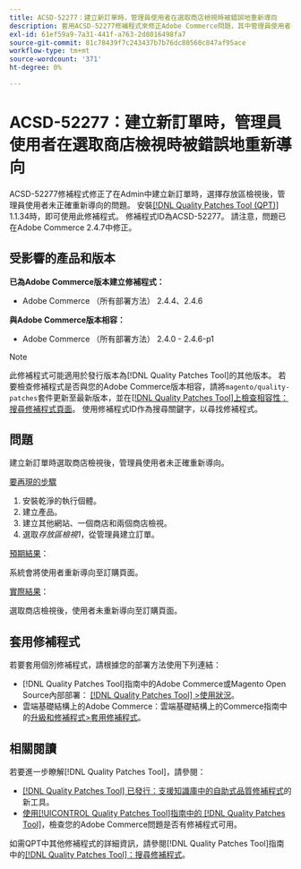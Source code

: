 ```yaml
---
title: ACSD-52277：建立新訂單時，管理員使用者在選取商店檢視時被錯誤地重新導向
description: 套用ACSD-52277修補程式來修正Adobe Commerce問題，其中管理員使用者在Admin中建立新訂單時，在選取存放區檢視後未正確重新導向。
exl-id: 61ef59a9-7a31-441f-a763-2d8016498fa7
source-git-commit: 81c78439f7c243437b7b76dc80560c847af95ace
workflow-type: tm+mt
source-wordcount: '371'
ht-degree: 0%

---
```


# ACSD-52277：建立新訂單時，管理員使用者在選取商店檢視時被錯誤地重新導向

ACSD-52277修補程式修正了在Admin中建立新訂單時，選擇存放區檢視後，管理員使用者未正確重新導向的問題。 安裝[[!DNL Quality Patches Tool (QPT)]](https://experienceleague.adobe.com/en/docs/commerce-knowledge-base/kb/announcements/commerce-announcements/magento-quality-patches-released-new-tool-to-self-serve-quality-patches) 1.1.34時，即可使用此修補程式。 修補程式ID為ACSD-52277。 請注意，問題已在Adobe Commerce 2.4.7中修正。

## 受影響的產品和版本

**已為Adobe Commerce版本建立修補程式：**

* Adobe Commerce （所有部署方法） 2.4.4、2.4.6

**與Adobe Commerce版本相容：**

* Adobe Commerce （所有部署方法） 2.4.0 - 2.4.6-p1

>[!NOTE]
>
>此修補程式可能適用於發行版本為[!DNL Quality Patches Tool]的其他版本。 若要檢查修補程式是否與您的Adobe Commerce版本相容，請將`magento/quality-patches`套件更新至最新版本，並在[[!DNL Quality Patches Tool]上檢查相容性：搜尋修補程式頁面](https://experienceleague.adobe.com/tools/commerce-quality-patches/index.html)。 使用修補程式ID作為搜尋關鍵字，以尋找修補程式。

## 問題

建立新訂單時選取商店檢視後，管理員使用者未正確重新導向。

<u>要再現的步驟</u>

1. 安裝乾淨的執行個體。
1. 建立產品。
1. 建立其他網站、一個商店和兩個商店檢視。
1. 選取&#x200B;*存放區檢視1*，從管理員建立訂單。

<u>預期結果</u>：

系統會將使用者重新導向至訂購頁面。

<u>實際結果</u>：

選取商店檢視後，使用者未重新導向至訂購頁面。

## 套用修補程式

若要套用個別修補程式，請根據您的部署方法使用下列連結：

* [!DNL Quality Patches Tool]指南中的Adobe Commerce或Magento Open Source內部部署： [[!DNL Quality Patches Tool] >使用狀況](/help/tools/quality-patches-tool/usage.md)。
* 雲端基礎結構上的Adobe Commerce：雲端基礎結構上的Commerce指南中的[升級和修補程式>套用修補程式](https://experienceleague.adobe.com/docs/commerce-cloud-service/user-guide/develop/upgrade/apply-patches.html)。

## 相關閱讀

若要進一步瞭解[!DNL Quality Patches Tool]，請參閱：

* [[!DNL Quality Patches Tool] 已發行：支援知識庫中的自助式品質修補程式](https://experienceleague.adobe.com/en/docs/commerce-knowledge-base/kb/announcements/commerce-announcements/magento-quality-patches-released-new-tool-to-self-serve-quality-patches)的新工具。
* [使用[!UICONTROL Quality Patches Tool]指南中的 [!DNL Quality Patches Tool]](/help/tools/quality-patches-tool/patches-available-in-qpt/check-patch-for-magento-issue-with-magento-quality-patches.md)，檢查您的Adobe Commerce問題是否有修補程式可用。


如需QPT中其他修補程式的詳細資訊，請參閱[!DNL Quality Patches Tool]指南中的[[!DNL Quality Patches Tool]：搜尋修補程式](https://experienceleague.adobe.com/tools/commerce-quality-patches/index.html)。
